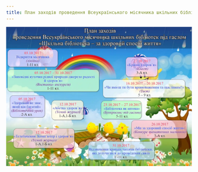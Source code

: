 ```yaml
---
title: План заходів проведення Всеукраїнського місячника шкільних бібліотек під гаслом «Шкільна бібліотека – за здоровий спосіб життя»
---
```


![](plan.webp)
